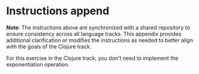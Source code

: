 # Instructions append

**Note**: The instructions above are synchronized with a shared repository to ensure consistency across all language tracks.
This appendix provides additional clarification or modifies the instructions as needed to better align with the goals of the Clojure track.

For this exercise in the Clojure track, you don't need to implement the exponentiation operation.
